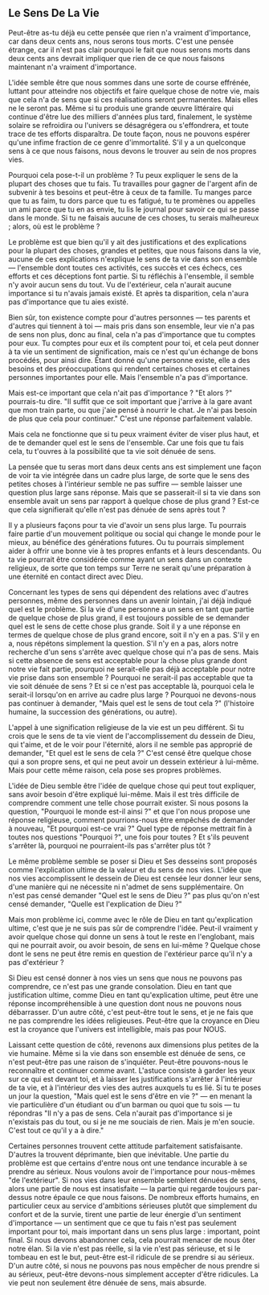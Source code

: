 ## Le Sens De La Vie

Peut-être as-tu déjà eu cette pensée que rien n'a vraiment d'importance, car dans deux cents ans, nous serons tous morts. C'est une pensée étrange, car il n'est pas clair pourquoi le fait que nous serons morts dans deux cents ans devrait impliquer que rien de ce que nous faisons maintenant n'a vraiment d'importance.

L'idée semble être que nous sommes dans une sorte de course effrénée, luttant pour atteindre nos objectifs et faire quelque chose de notre vie, mais que cela n'a de sens que si ces réalisations seront permanentes. Mais elles ne le seront pas. Même si tu produis une grande œuvre littéraire qui continue d'être lue des milliers d'années plus tard, finalement, le système solaire se refroidira ou l'univers se désagrégera ou s'effondrera, et toute trace de tes efforts disparaîtra. De toute façon, nous ne pouvons espérer qu'une infime fraction de ce genre d'immortalité. S'il y a un quelconque sens à ce que nous faisons, nous devons le trouver au sein de nos propres vies.

Pourquoi cela pose-t-il un problème ? Tu peux expliquer le sens de la plupart des choses que tu fais. Tu travailles pour gagner de l'argent afin de subvenir à tes besoins et peut-être à ceux de ta famille. Tu manges parce que tu as faim, tu dors parce que tu es fatigué, tu te promènes ou appelles un ami parce que tu en as envie, tu lis le journal pour savoir ce qui se passe dans le monde. Si tu ne faisais aucune de ces choses, tu serais malheureux ; alors, où est le problème ?

Le problème est que bien qu'il y ait des justifications et des explications pour la plupart des choses, grandes et petites, que nous faisons dans la vie, aucune de ces explications n'explique le sens de ta vie dans son ensemble — l'ensemble dont toutes ces activités, ces succès et ces échecs, ces efforts et ces déceptions font partie. Si tu réfléchis à l'ensemble, il semble n'y avoir aucun sens du tout. Vu de l'extérieur, cela n'aurait aucune importance si tu n'avais jamais existé. Et après ta disparition, cela n'aura pas d'importance que tu aies existé.

Bien sûr, ton existence compte pour d'autres personnes — tes parents et d'autres qui tiennent à toi — mais pris dans son ensemble, leur vie n'a pas de sens non plus, donc au final, cela n'a pas d'importance que tu comptes pour eux. Tu comptes pour eux et ils comptent pour toi, et cela peut donner à ta vie un sentiment de signification, mais ce n'est qu'un échange de bons procédés, pour ainsi dire. Étant donné qu'une personne existe, elle a des besoins et des préoccupations qui rendent certaines choses et certaines personnes importantes pour elle. Mais l'ensemble n'a pas d'importance.

Mais est-ce important que cela n'ait pas d'importance ? "Et alors ?" pourrais-tu dire. "Il suffit que ce soit important que j'arrive à la gare avant que mon train parte, ou que j'aie pensé à nourrir le chat. Je n'ai pas besoin de plus que cela pour continuer." C'est une réponse parfaitement valable.

Mais cela ne fonctionne que si tu peux vraiment éviter de viser plus haut, et de te demander quel est le sens de l'ensemble. Car une fois que tu fais cela, tu t'ouvres à la possibilité que ta vie soit dénuée de sens.

La pensée que tu seras mort dans deux cents ans est simplement une façon de voir ta vie intégrée dans un cadre plus large, de sorte que le sens des petites choses à l'intérieur semble ne pas suffire — semble laisser une question plus large sans réponse. Mais que se passerait-il si ta vie dans son ensemble avait un sens par rapport à quelque chose de plus grand ? Est-ce que cela signifierait qu'elle n'est pas dénuée de sens après tout ?

Il y a plusieurs façons pour ta vie d'avoir un sens plus large. Tu pourrais faire partie d'un mouvement politique ou social qui change le monde pour le mieux, au bénéfice des générations futures. Ou tu pourrais simplement aider à offrir une bonne vie à tes propres enfants et à leurs descendants. Ou ta vie pourrait être considérée comme ayant un sens dans un contexte religieux, de sorte que ton temps sur Terre ne serait qu'une préparation à une éternité en contact direct avec Dieu.

Concernant les types de sens qui dépendent des relations avec d'autres personnes, même des personnes dans un avenir lointain, j'ai déjà indiqué quel est le problème. Si la vie d'une personne a un sens en tant que partie de quelque chose de plus grand, il est toujours possible de se demander quel est le sens de cette chose plus grande. Soit il y a une réponse en termes de quelque chose de plus grand encore, soit il n'y en a pas. S'il y en a, nous répétons simplement la question. S'il n'y en a pas, alors notre recherche d'un sens s'arrête avec quelque chose qui n'a pas de sens. Mais si cette absence de sens est acceptable pour la chose plus grande dont notre vie fait partie, pourquoi ne serait-elle pas déjà acceptable pour notre vie prise dans son ensemble ? Pourquoi ne serait-il pas acceptable que ta vie soit dénuée de sens ? Et si ce n'est pas acceptable là, pourquoi cela le serait-il lorsqu'on en arrive au cadre plus large ? Pourquoi ne devons-nous pas continuer à demander, "Mais quel est le sens de tout cela ?" (l'histoire humaine, la succession des générations, ou autre).

L'appel à une signification religieuse de la vie est un peu différent. Si tu crois que le sens de ta vie vient de l'accomplissement du dessein de Dieu, qui t'aime, et de le voir pour l'éternité, alors il ne semble pas approprié de demander, "Et quel est le sens de cela ?" C'est censé être quelque chose qui a son propre sens, et qui ne peut avoir un dessein extérieur à lui-même. Mais pour cette même raison, cela pose ses propres problèmes.

L'idée de Dieu semble être l'idée de quelque chose qui peut tout expliquer, sans avoir besoin d'être expliqué lui-même. Mais il est très difficile de comprendre comment une telle chose pourrait exister. Si nous posons la question, "Pourquoi le monde est-il ainsi ?" et que l'on nous propose une réponse religieuse, comment pourrions-nous être empêchés de demander à nouveau, "Et pourquoi est-ce vrai ?" Quel type de réponse mettrait fin à toutes nos questions "Pourquoi ?", une fois pour toutes ? Et s'ils peuvent s'arrêter là, pourquoi ne pourraient-ils pas s'arrêter plus tôt ?

Le même problème semble se poser si Dieu et Ses desseins sont proposés comme l'explication ultime de la valeur et du sens de nos vies. L'idée que nos vies accomplissent le dessein de Dieu est censée leur donner leur sens, d'une manière qui ne nécessite ni n'admet de sens supplémentaire. On n'est pas censé demander "Quel est le sens de Dieu ?" pas plus qu'on n'est censé demander, "Quelle est l'explication de Dieu ?"

Mais mon problème ici, comme avec le rôle de Dieu en tant qu'explication ultime, c'est que je ne suis pas sûr de comprendre l'idée. Peut-il vraiment y avoir quelque chose qui donne un sens à tout le reste en l'englobant, mais qui ne pourrait avoir, ou avoir besoin, de sens en lui-même ? Quelque chose dont le sens ne peut être remis en question de l'extérieur parce qu'il n'y a pas d'extérieur ?

Si Dieu est censé donner à nos vies un sens que nous ne pouvons pas comprendre, ce n'est pas une grande consolation. Dieu en tant que justification ultime, comme Dieu en tant qu'explication ultime, peut être une réponse incompréhensible à une question dont nous ne pouvons nous débarrasser. D'un autre côté, c'est peut-être tout le sens, et je ne fais que ne pas comprendre les idées religieuses. Peut-être que la croyance en Dieu est la croyance que l'univers est intelligible, mais pas pour NOUS.

Laissant cette question de côté, revenons aux dimensions plus petites de la vie humaine. Même si la vie dans son ensemble est dénuée de sens, ce n'est peut-être pas une raison de s'inquiéter. Peut-être pouvons-nous le reconnaître et continuer comme avant. L'astuce consiste à garder les yeux sur ce qui est devant toi, et à laisser les justifications s'arrêter à l'intérieur de ta vie, et à l'intérieur des vies des autres auxquels tu es lié. Si tu te poses un jour la question, "Mais quel est le sens d'être en vie ?" — en menant la vie particulière d'un étudiant ou d'un barman ou quoi que tu sois — tu répondras "Il n'y a pas de sens. Cela n'aurait pas d'importance si je n'existais pas du tout, ou si je ne me souciais de rien. Mais je m'en soucie. C'est tout ce qu'il y a à dire."

Certaines personnes trouvent cette attitude parfaitement satisfaisante. D'autres la trouvent déprimante, bien que inévitable. Une partie du problème est que certains d'entre nous ont une tendance incurable à se prendre au sérieux. Nous voulons avoir de l'importance pour nous-mêmes "de l'extérieur". Si nos vies dans leur ensemble semblent dénuées de sens, alors une partie de nous est insatisfaite — la partie qui regarde toujours par-dessus notre épaule ce que nous faisons. De nombreux efforts humains, en particulier ceux au service d'ambitions sérieuses plutôt que simplement du confort et de la survie, tirent une partie de leur énergie d'un sentiment d'importance — un sentiment que ce que tu fais n'est pas seulement important pour toi, mais important dans un sens plus large : important, point final. Si nous devons abandonner cela, cela pourrait menacer de nous ôter notre élan. Si la vie n'est pas réelle, si la vie n'est pas sérieuse, et si le tombeau en est le but, peut-être est-il ridicule de se prendre si au sérieux. D'un autre côté, si nous ne pouvons pas nous empêcher de nous prendre si au sérieux, peut-être devons-nous simplement accepter d'être ridicules. La vie peut non seulement être dénuée de sens, mais absurde.
